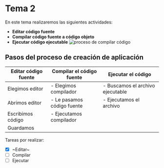 # Tema 2

En este tema realizaremos las siguientes actividades:
- **Editar código fuente**
- **Compilar código fuente a código objeto**
- **Ejecutar código ejecutable**
![proceso de compilar código](https://localdab.org/wp-content/uploads/2022/11/Compiler-2.jpg)
## Pasos del proceso de creación de aplicación
|Editar código fuente | Compilar el código fuente | Ejecutar el código
|---------------------|---------------------------|--------------------
|Elegimos editor    | - Elegimos compilador     | - Buscamos el archivo ejecutable
|Abrimos editor     | - Le pasamos código fuente| - Ejecutamos el archivo
|Escribimos código  | - Ejecutamos compilador   |
|Guardamos | |

Tareas por realizar:
- [x] ~Editar~
- [ ] Compilar
- [ ] Ejecutar
